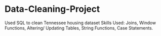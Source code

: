 # Data-Cleaning-Project
Used SQL to clean Tennessee housing dataset 
Skills Used: 
Joins, Window Functions, Altering/ Updating Tables, String Functions, Case Statements.
